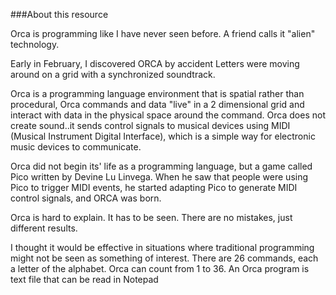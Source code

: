 ###About this resource

Orca is programming like I have never seen before. A friend calls it "alien" technology. 

Early in February, I discovered ORCA by accident  Letters were moving around on a grid with a synchronized soundtrack.

Orca is a programming language environment that is spatial rather than procedural, Orca commands and data "live" in a 2 dimensional grid and interact with data in the physical space around the command.  Orca does not create sound..it sends control signals to musical devices using MIDI (Musical Instrument Digital Interface), which is a simple way for electronic music devices to communicate.

Orca did not begin its' life as a programming language, but a game called Pico written by Devine Lu Linvega. When he saw that people were using Pico to trigger MIDI events, he started adapting Pico to generate MIDI control signals, and ORCA was born.

Orca is hard to explain. It has to be seen. There are no mistakes, just different results.

I thought it would be effective in situations where traditional programming might not be seen as something of interest. There are 26 commands, each a letter of the alphabet. Orca can count from 1 to 36. An Orca program is text file that can be read in Notepad
